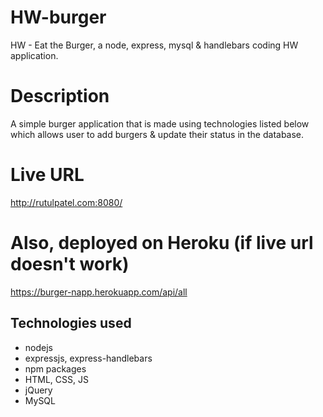 # HW-burger
HW - Eat the Burger, a node, express, mysql &amp; handlebars coding HW application.

# Description
A simple burger application that is made using technologies listed below which allows user to add burgers & update their status in the database.

# Live URL
http://rutulpatel.com:8080/

# Also, deployed on Heroku (if live url doesn't work)
https://burger-napp.herokuapp.com/api/all

## Technologies used
 - nodejs
 - expressjs, express-handlebars
 - npm packages
 - HTML, CSS, JS
 - jQuery
 - MySQL